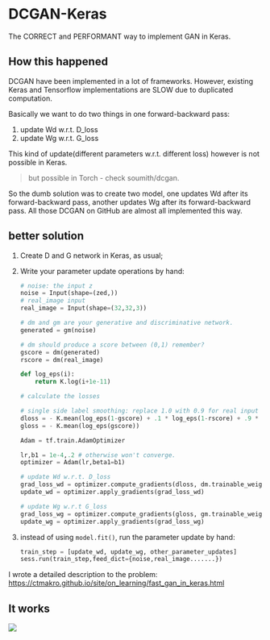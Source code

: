 # DCGAN-Keras
The CORRECT and PERFORMANT way to implement GAN in Keras.

## How this happened
DCGAN have been implemented in a lot of frameworks. However, existing Keras and Tensorflow implementations are SLOW due to duplicated computation.

Basically we want to do two things in one forward-backward pass:

1. update Wd w.r.t. D_loss
2. update Wg w.r.t. G_loss

This kind of update(different parameters w.r.t. different loss) however is not possible in Keras.

> but possible in Torch - check soumith/dcgan.

So the dumb solution was to create two model, one updates Wd after its forward-backward pass, another updates Wg after its forward-backward pass. All those DCGAN on GitHub are almost all implemented this way.

## better solution

1. Create D and G network in Keras, as usual;

2. Write your parameter update operations by hand:

    ```py
    # noise: the input z
    noise = Input(shape=(zed,))
    # real_image input
    real_image = Input(shape=(32,32,3))

    # dm and gm are your generative and discriminative network.
    generated = gm(noise)

    # dm should produce a score between (0,1) remember?
    gscore = dm(generated)
    rscore = dm(real_image)

    def log_eps(i):
        return K.log(i+1e-11)

    # calculate the losses

    # single side label smoothing: replace 1.0 with 0.9 for real input
    dloss = - K.mean(log_eps(1-gscore) + .1 * log_eps(1-rscore) + .9 * log_eps(rscore))
    gloss = - K.mean(log_eps(gscore))

    Adam = tf.train.AdamOptimizer

    lr,b1 = 1e-4,.2 # otherwise won't converge.
    optimizer = Adam(lr,beta1=b1)

    # update Wd w.r.t. D_loss
    grad_loss_wd = optimizer.compute_gradients(dloss, dm.trainable_weights)
    update_wd = optimizer.apply_gradients(grad_loss_wd)

    # update Wg w.r.t G_loss
    grad_loss_wg = optimizer.compute_gradients(gloss, gm.trainable_weights)
    update_wg = optimizer.apply_gradients(grad_loss_wg)

    ```

3. instead of using `model.fit()`, run the parameter update by hand:

    ```py
    train_step = [update_wd, update_wg, other_parameter_updates]
    sess.run(train_step,feed_dict={noise,real_image.......})
    ```

I wrote a detailed description to the problem: <https://ctmakro.github.io/site/on_learning/fast_gan_in_keras.html>

## It works

![](https://ctmakro.github.io/site/on_learning/gan_cifar_32.png)
